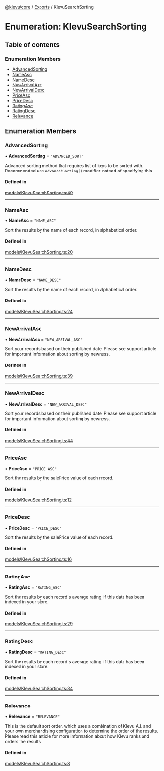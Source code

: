 [@klevu/core]() / [Exports](../modules.md) / KlevuSearchSorting

# Enumeration: KlevuSearchSorting

## Table of contents

### Enumeration Members

- [AdvancedSorting](KlevuSearchSorting.md#advancedsorting)
- [NameAsc](KlevuSearchSorting.md#nameasc)
- [NameDesc](KlevuSearchSorting.md#namedesc)
- [NewArrivalAsc](KlevuSearchSorting.md#newarrivalasc)
- [NewArrivalDesc](KlevuSearchSorting.md#newarrivaldesc)
- [PriceAsc](KlevuSearchSorting.md#priceasc)
- [PriceDesc](KlevuSearchSorting.md#pricedesc)
- [RatingAsc](KlevuSearchSorting.md#ratingasc)
- [RatingDesc](KlevuSearchSorting.md#ratingdesc)
- [Relevance](KlevuSearchSorting.md#relevance)

## Enumeration Members

### AdvancedSorting

• **AdvancedSorting** = ``"ADVANCED_SORT"``

Advanced sorting method that requires list of keys to be sorted with. Recommended use `advancedSorting()` modifier instead of specifying this

#### Defined in

[models/KlevuSearchSorting.ts:49](https://github.com/klevultd/frontend-sdk/blob/f1babb6/packages/klevu-core/src/models/KlevuSearchSorting.ts#L49)

___

### NameAsc

• **NameAsc** = ``"NAME_ASC"``

Sort the results by the name of each record, in alphabetical order.

#### Defined in

[models/KlevuSearchSorting.ts:20](https://github.com/klevultd/frontend-sdk/blob/f1babb6/packages/klevu-core/src/models/KlevuSearchSorting.ts#L20)

___

### NameDesc

• **NameDesc** = ``"NAME_DESC"``

Sort the results by the name of each record, in alphabetical order.

#### Defined in

[models/KlevuSearchSorting.ts:24](https://github.com/klevultd/frontend-sdk/blob/f1babb6/packages/klevu-core/src/models/KlevuSearchSorting.ts#L24)

___

### NewArrivalAsc

• **NewArrivalAsc** = ``"NEW_ARRIVAL_ASC"``

Sort your records based on their published date. Please see support article
for important information about sorting by newness.

#### Defined in

[models/KlevuSearchSorting.ts:39](https://github.com/klevultd/frontend-sdk/blob/f1babb6/packages/klevu-core/src/models/KlevuSearchSorting.ts#L39)

___

### NewArrivalDesc

• **NewArrivalDesc** = ``"NEW_ARRIVAL_DESC"``

Sort your records based on their published date. Please see support article
for important information about sorting by newness.

#### Defined in

[models/KlevuSearchSorting.ts:44](https://github.com/klevultd/frontend-sdk/blob/f1babb6/packages/klevu-core/src/models/KlevuSearchSorting.ts#L44)

___

### PriceAsc

• **PriceAsc** = ``"PRICE_ASC"``

Sort the results by the salePrice value of each record.

#### Defined in

[models/KlevuSearchSorting.ts:12](https://github.com/klevultd/frontend-sdk/blob/f1babb6/packages/klevu-core/src/models/KlevuSearchSorting.ts#L12)

___

### PriceDesc

• **PriceDesc** = ``"PRICE_DESC"``

Sort the results by the salePrice value of each record.

#### Defined in

[models/KlevuSearchSorting.ts:16](https://github.com/klevultd/frontend-sdk/blob/f1babb6/packages/klevu-core/src/models/KlevuSearchSorting.ts#L16)

___

### RatingAsc

• **RatingAsc** = ``"RATING_ASC"``

Sort the results by each record's average rating, if this data has been
indexed in your store.

#### Defined in

[models/KlevuSearchSorting.ts:29](https://github.com/klevultd/frontend-sdk/blob/f1babb6/packages/klevu-core/src/models/KlevuSearchSorting.ts#L29)

___

### RatingDesc

• **RatingDesc** = ``"RATING_DESC"``

Sort the results by each record's average rating, if this data has been
indexed in your store.

#### Defined in

[models/KlevuSearchSorting.ts:34](https://github.com/klevultd/frontend-sdk/blob/f1babb6/packages/klevu-core/src/models/KlevuSearchSorting.ts#L34)

___

### Relevance

• **Relevance** = ``"RELEVANCE"``

This is the default sort order, which uses a combination of Klevu A.I. and
your own merchandising configuration to determine the order of the results.
Please read this article for more information about how Klevu ranks and
orders the results.

#### Defined in

[models/KlevuSearchSorting.ts:8](https://github.com/klevultd/frontend-sdk/blob/f1babb6/packages/klevu-core/src/models/KlevuSearchSorting.ts#L8)
